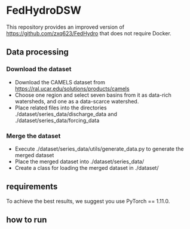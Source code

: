 # FedHydroDSW
This repository provides an improved version of https://github.com/zxq623/FedHydro that does not require Docker.
## Data processing

### Download the dataset
- Download the CAMELS dataset from https://ral.ucar.edu/solutions/products/camels
- Choose one region and select seven basins from it as data-rich watersheds, and one as a data-scarce watershed.
- Place related files into the directories ./dataset/series_data/discharge_data and ./dataset/series_data/forcing_data
### Merge the dataset
- Execute ./dataset/series_data/utils/generate_data.py to generate the merged dataset
- Place the merged dataset into ./dataset/series_data/
- Create a class for loading the merged dataset in ./dataset/

## requirements
To achieve the best results, we suggest you use PyTorch == 1.11.0.
## how to run



